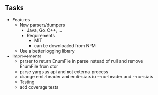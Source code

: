 ## Tasks

* Features
  * New parsers/dumpers
    * Java, Go, C++, ...
    * Requirements
      * MIT
      * can be downloaded from NPM
  * Use a better logging library
* Improvements
  * parser to return EnumFile in parse instead of null and remove EnumFile from ctor
  * parse yargs as api and not external process
  * change emit-header and emit-stats to --no-header and --no-stats
  * Testing
  * add coverage tests
